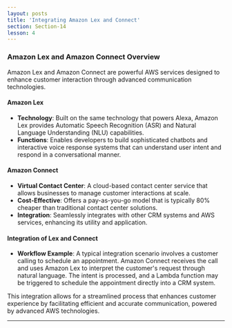 ```yaml
---
layout: posts
title: 'Integrating Amazon Lex and Connect'
section: Section-14
lesson: 4
---
```


### Amazon Lex and Amazon Connect Overview

Amazon Lex and Amazon Connect are powerful AWS services designed to enhance customer interaction through advanced communication technologies.

<!-- pagebreak -->

#### Amazon Lex

- **Technology**: Built on the same technology that powers Alexa, Amazon Lex provides Automatic Speech Recognition (ASR) and Natural Language Understanding (NLU) capabilities.
- **Functions**: Enables developers to build sophisticated chatbots and interactive voice response systems that can understand user intent and respond in a conversational manner.

<!-- pagebreak -->

#### Amazon Connect

- **Virtual Contact Center**: A cloud-based contact center service that allows businesses to manage customer interactions at scale.
- **Cost-Effective**: Offers a pay-as-you-go model that is typically 80% cheaper than traditional contact center solutions.
- **Integration**: Seamlessly integrates with other CRM systems and AWS services, enhancing its utility and application.

<!-- pagebreak -->

#### Integration of Lex and Connect

- **Workflow Example**: A typical integration scenario involves a customer calling to schedule an appointment. Amazon Connect receives the call and uses Amazon Lex to interpret the customer's request through natural language. The intent is processed, and a Lambda function may be triggered to schedule the appointment directly into a CRM system.

This integration allows for a streamlined process that enhances customer experience by facilitating efficient and accurate communication, powered by advanced AWS technologies.

---
